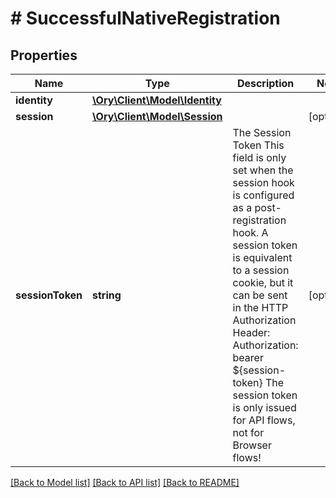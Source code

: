 # # SuccessfulNativeRegistration

## Properties

Name | Type | Description | Notes
------------ | ------------- | ------------- | -------------
**identity** | [**\Ory\Client\Model\Identity**](Identity.md) |  |
**session** | [**\Ory\Client\Model\Session**](Session.md) |  | [optional]
**sessionToken** | **string** | The Session Token  This field is only set when the session hook is configured as a post-registration hook.  A session token is equivalent to a session cookie, but it can be sent in the HTTP Authorization Header:  Authorization: bearer ${session-token}  The session token is only issued for API flows, not for Browser flows! | [optional]

[[Back to Model list]](../../README.md#models) [[Back to API list]](../../README.md#endpoints) [[Back to README]](../../README.md)
